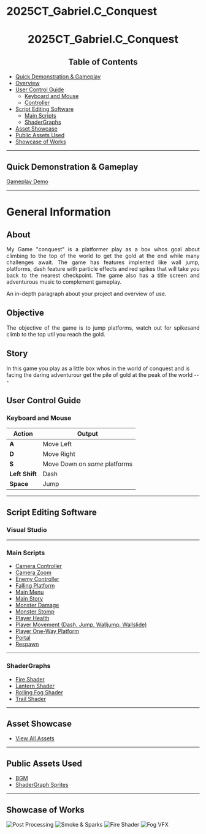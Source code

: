 
# 2025CT_Gabriel.C_Conquest
<h1 align="center"> 2025CT_Gabriel.C_Conquest</h1>

<h2 align="center">Table of Contents</h2>

- [Quick Demonstration & Gameplay](#quick-demonstration--gameplay)
- [Overview](#overview)
- [User Control Guide](#user-control-guide)
  - [Keyboard and Mouse](#keyboard-and-mouse)
  - [Controller](#controller)
- [Script Editing Software](#script-editing-software)
  - [Main Scripts](#main-scripts)
  - [ShaderGraphs](#shadergraphs)
- [Asset Showcase](#asset-showcase)
- [Public Assets Used](#public-assets-used)
- [Showcase of Works](#showcase-of-works)

---

## Quick Demonstration & Gameplay
[Gameplay Demo](https://github.com/user-attachments/assets/b3b530ec-3bd9-42b2-b68c-0a961a1a589b)

---
                    
# General Information
## About
<p align="justify">
My Game "conquest" is a platformer play as a box whos goal about climbing to the top of the world to get the gold at the end while many challenges await. The game has features implented like wall jump, platforms, dash feature with particle effects and red spikes that will take you back to the nearest checkpoint. The game also has a title screen and adventurous music to complement gameplay.

An in-depth paragraph about your project and overview of use.
</p>

## Objective
<p align="justify">
  The objective of the game is to jump platforms, watch out for spikesand climb to the top util you reach the gold.
</p>

## Story
<p align="justify">
</p> In this game you play as a little box whos in the world of conquest and is facing the daring adventurour get the pile of gold at the peak of the world
---

## User Control Guide

### Keyboard and Mouse

| Action        | Output                              |
| ------------- | ----------------------------------- |
| **A**         | Move Left                           |
| **D**         | Move Right                          |
| **S**         | Move Down on *some* platforms       |
| **Left Shift**| Dash                                |
| **Space**     | Jump                                |
---
## Script Editing Software

### Visual Studio

---

### Main Scripts

- [Camera Controller](https://github.com/TempeHS/2024IST_Kelvin.A_Knights.Light/blob/main/My%20project/Assets/Scripts/Cameracontroller.cs)
- [Camera Zoom](https://github.com/TempeHS/2024IST_Kelvin.A_Knights.Light/blob/main/My%20project/Assets/Scripts/CameraZoom.cs)
- [Enemy Controller](https://github.com/TempeHS/2024IST_Kelvin.A_Knights.Light/blob/main/My%20project/Assets/Scripts/EnemyController.cs)
- [Falling Platform](https://github.com/TempeHS/2024IST_Kelvin.A_Knights.Light/blob/main/My%20project/Assets/Scripts/FallingPlatform.cs)
- [Main Menu](https://github.com/TempeHS/2024IST_Kelvin.A_Knights.Light/blob/main/My%20project/Assets/Scripts/MainStory.cs)
- [Main Story](https://github.com/TempeHS/2024IST_Kelvin.A_Knights.Light/blob/main/My%20project/Assets/Scripts/MainStory.cs)
- [Monster Damage](https://github.com/TempeHS/2024IST_Kelvin.A_Knights.Light/blob/main/My%20project/Assets/Scripts/MonsterDamage.cs)
- [Monster Stomp](https://github.com/TempeHS/2024IST_Kelvin.A_Knights.Light/blob/main/My%20project/Assets/Scripts/MonsterStomp.cs)
- [Player Health](https://github.com/TempeHS/2024IST_Kelvin.A_Knights.Light/blob/main/My%20project/Assets/Scripts/PlayerHealth.cs)
- [Player Movement (Dash, Jump, Walljump, Wallslide)](https://github.com/TempeHS/2024IST_Kelvin.A_Knights.Light/blob/main/My%20project/Assets/Scripts/PlayerMovement.cs)
- [Player One-Way Platform](https://github.com/TempeHS/2024IST_Kelvin.A_Knights.Light/blob/main/My%20project/Assets/Scripts/PlayerOneWayPlatform.cs)
- [Portal](https://github.com/TempeHS/2024IST_Kelvin.A_Knights.Light/blob/main/My%20project/Assets/Scripts/Portal.cs)
- [Respawn](https://github.com/TempeHS/2024IST_Kelvin.A_Knights.Light/blob/main/My%20project/Assets/Scripts/RespawnScript.cs)

---

### ShaderGraphs

- [Fire Shader](https://github.com/TempeHS/2024IST_Kelvin.A_Knights.Light/blob/main/My%20project/Assets/Shaders/FireShader.shadergraph)
- [Lantern Shader](https://github.com/TempeHS/2024IST_Kelvin.A_Knights.Light/blob/main/My%20project/Assets/Shaders/LanternTrail.shadergraph)
- [Rolling Fog Shader](https://github.com/TempeHS/2024IST_Kelvin.A_Knights.Light/blob/main/My%20project/Assets/Shaders/RollingFog.shadergraph)
- [Trail Shader](https://github.com/TempeHS/2024IST_Kelvin.A_Knights.Light/blob/main/My%20project/Assets/Shaders/Trail.shadergraph)

---

## Asset Showcase

- [View All Assets](https://github.com/TempeHS/2024IST_Kelvin.A_Knights.Light/tree/main/My%20project/Assets/Sprite)

---

## Public Assets Used

- [BGM](https://assetstore.unity.com/packages/audio/music/absolutely-free-music-4883)
- [ShaderGraph Sprites](https://assetstore.unity.com/packages/essentials/tutorial-projects/happy-harvest-2d-sample-project-259218)

---

## Showcase of Works

![Post Processing](https://github.com/user-attachments/assets/6a2f9842-49d7-496c-88e8-5a3adddda8da)
![Smoke & Sparks](https://github.com/user-attachments/assets/262434d6-8281-4a63-9214-79de870f2ce6)
![Fire Shader](https://github.com/user-attachments/assets/b67c547f-0fb0-484e-95a5-b6635df883c9)
![Fog VFX](https://github.com/user-attachments/assets/fb316b80-9147-4a8a-bfb5-8f8b37d856ff)





